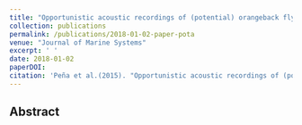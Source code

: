 ```yaml
---
title: "Opportunistic acoustic recordings of (potential) orangeback flying squid Sthenoteuthis pteropus in the Central Eastern Atlantic"
collection: publications
permalink: /publications/2018-01-02-paper-pota
venue: "Journal of Marine Systems"
excerpt: ' '
date: 2018-01-02
paperDOI: 
citation: 'Peña et al.(2015). "Opportunistic acoustic recordings of (potential) orangeback flying squid Sthenoteuthis pteropus in the Central Eastern Atlantic." <i>Journal of Marine Systems</i>. 200, 49-60.'
---
```


## Abstract
